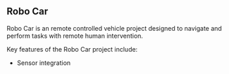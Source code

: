 ## Robo Car

Robo Car is an remote controlled vehicle project designed to navigate and perform tasks with remote human intervention. 

Key features of the Robo Car project include:
- Sensor integration
